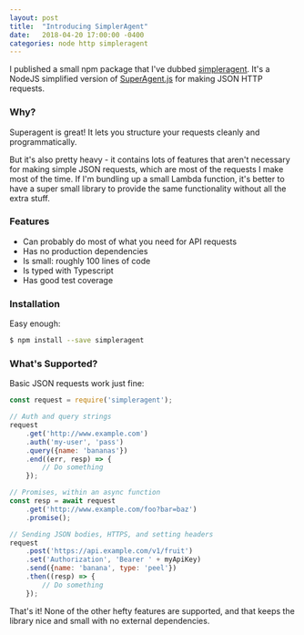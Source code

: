 ```yaml
---
layout: post
title:  "Introducing SimplerAgent"
date:   2018-04-20 17:00:00 -0400
categories: node http simpleragent
---
```


I published a small npm package that I've dubbed [simpleragent](
https://www.npmjs.com/package/simpleragent).  It's a NodeJS simplified version
of [SuperAgent.js](http://visionmedia.github.io/superagent/) for making JSON
HTTP requests.

### Why?
Superagent is great!  It lets you structure your requests cleanly and programmatically.

But it's also pretty heavy - it contains lots of features that aren't necessary
for making simple JSON requests, which are most of the requests I make most of
the time.  If I'm bundling up a small Lambda function, it's better to have a
super small library to provide the same functionality without all the extra
stuff.

### Features
- Can probably do most of what you need for API requests
- Has no production dependencies
- Is small: roughly 100 lines of code
- Is typed with Typescript
- Has good test coverage

### Installation

Easy enough:

```bash
$ npm install --save simpleragent
```

### What's Supported?
Basic JSON requests work just fine:

```javascript
const request = require('simpleragent');

// Auth and query strings
request
    .get('http://www.example.com')
    .auth('my-user', 'pass')
    .query({name: 'bananas'})
    .end((err, resp) => {
        // Do something
    });

// Promises, within an async function
const resp = await request
    .get('http://www.example.com/foo?bar=baz')
    .promise();

// Sending JSON bodies, HTTPS, and setting headers
request
    .post('https://api.example.com/v1/fruit')
    .set('Authorization', 'Bearer ' + myApiKey)
    .send({name: 'banana', type: 'peel'})
    .then((resp) => {
        // Do something
    });
```

That's it!  None of the other hefty features are supported, and that keeps the
library nice and small with no external dependencies.
